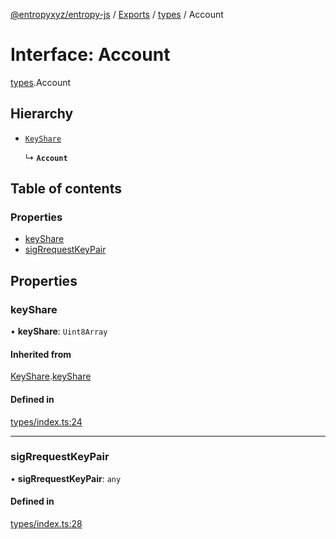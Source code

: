 [@entropyxyz/entropy-js](../README.md) / [Exports](../modules.md) / [types](../modules/types.md) / Account

# Interface: Account

[types](../modules/types.md).Account

## Hierarchy

- [`KeyShare`](types.KeyShare.md)

  ↳ **`Account`**

## Table of contents

### Properties

- [keyShare](types.Account.md#keyshare)
- [sigRrequestKeyPair](types.Account.md#sigrrequestkeypair)

## Properties

### keyShare

• **keyShare**: `Uint8Array`

#### Inherited from

[KeyShare](types.KeyShare.md).[keyShare](types.KeyShare.md#keyshare)

#### Defined in

[types/index.ts:24](https://github.com/entropyxyz/entropy-js/blob/368842b/src/types/index.ts#L24)

___

### sigRrequestKeyPair

• **sigRrequestKeyPair**: `any`

#### Defined in

[types/index.ts:28](https://github.com/entropyxyz/entropy-js/blob/368842b/src/types/index.ts#L28)

